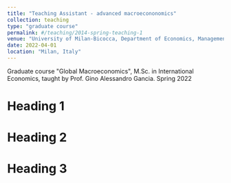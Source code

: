```yaml
---
title: "Teaching Assistant - advanced macroecononomics"
collection: teaching
type: "graduate course"
permalink: #/teaching/2014-spring-teaching-1
venue: "University of Milan-Bicocca, Department of Economics, Management and Statistics DEMS"
date: 2022-04-01
location: "Milan, Italy"
---
```


Graduate course "Global Macroeconomics", M.Sc. in International Economics, taught by Prof. Gino Alessandro Gancia. Spring 2022

Heading 1
======

Heading 2
======

Heading 3
======

